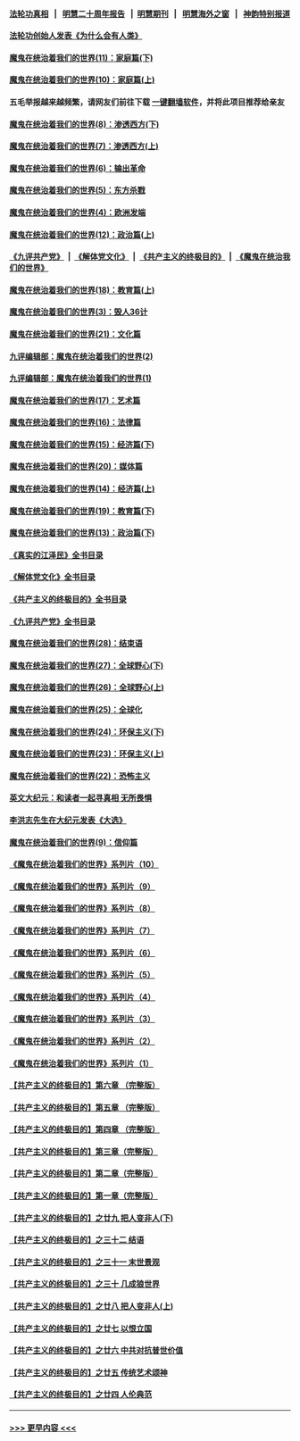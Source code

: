 #### [法轮功真相](https://github.com/gfw-breaker/truth/blob/master/README.md?t=0) &nbsp;&nbsp;|&nbsp;&nbsp; [明慧二十周年报告](https://github.com/gfw-breaker/mh-reports/blob/master/README.md?t=0) &nbsp;&nbsp;|&nbsp;&nbsp;[明慧期刊](https://github.com/gfw-breaker/mh-qikan) &nbsp;&nbsp;|&nbsp;&nbsp; [明慧海外之窗](https://github.com/gfw-breaker/mh-news/blob/master/README.md?t=0) &nbsp;&nbsp;|&nbsp;&nbsp; [神韵特别报道](https://github.com/gfw-breaker/mh-news/blob/master/shenyun.md?t=0)
#### [法轮功创始人发表《为什么会有人类》](../pages/nsc422/n13912117.md?t=04031243) 
#### [魔鬼在统治着我们的世界(11)：家庭篇(下)](../pages/nsc422/n10440961.md?t=04031243) 
#### [魔鬼在统治着我们的世界(10)：家庭篇(上)](../pages/nsc422/n10435448.md?t=04031243) 
#### 五毛举报越来越频繁，请网友们前往下载 [一键翻墙软件](https://github.com/gfw-breaker/ssr-accounts)，并将此项目推荐给亲友
#### [魔鬼在统治着我们的世界(8)：渗透西方(下)](../pages/nsc422/n10429603.md?t=04031243) 
#### [魔鬼在统治着我们的世界(7)：渗透西方(上)](../pages/nsc422/n10426013.md?t=04031243) 
#### [魔鬼在统治着我们的世界(6)：输出革命](../pages/nsc422/n10421536.md?t=04031243) 
#### [魔鬼在统治着我们的世界(5)：东方杀戮](../pages/nsc422/n10417707.md?t=04031243) 
#### [魔鬼在统治着我们的世界(4)：欧洲发端](../pages/nsc422/n10414890.md?t=04031243) 
#### [魔鬼在统治着我们的世界(12)：政治篇(上)](../pages/nsc422/n10444576.md?t=04031243) 
#### [《九评共产党》](https://github.com/begood0513/9ping.md/blob/master/README.md) &nbsp;|&nbsp; [《解体党文化》](../../../../jtdwh.md/blob/master/README.md)  &nbsp;|&nbsp; [《共产主义的终极目的》](../../../../gczydzjmd.md/blob/master/README.md) &nbsp;|&nbsp; [《魔鬼在统治我们的世界》](../../../../mgztzwmdsj.md/blob/master/README.md) 
#### [魔鬼在统治着我们的世界(18)：教育篇(上)](../pages/nsc422/n10526970.md?t=04031243) 
#### [魔鬼在统治着我们的世界(3)：毁人36计](../pages/nsc422/n10411583.md?t=04031243) 
#### [魔鬼在统治着我们的世界(21)：文化篇](../pages/nsc422/n10597706.md?t=04031243) 
#### [九评编辑部：魔鬼在统治着我们的世界(2)](../pages/nsc422/n10410036.md?t=04031243) 
#### [九评编辑部：魔鬼在统治着我们的世界(1)](../pages/nsc422/n10406825.md?t=04031243) 
#### [魔鬼在统治着我们的世界(17)：艺术篇](../pages/nsc422/n10499093.md?t=04031243) 
#### [魔鬼在统治着我们的世界(16)：法律篇](../pages/nsc422/n10485969.md?t=04031243) 
#### [魔鬼在统治着我们的世界(15)：经济篇(下)](../pages/nsc422/n10469975.md?t=04031243) 
#### [魔鬼在统治着我们的世界(20)：媒体篇](../pages/nsc422/n10586579.md?t=04031243) 
#### [魔鬼在统治着我们的世界(14)：经济篇(上)](../pages/nsc422/n10457370.md?t=04031243) 
#### [魔鬼在统治着我们的世界(19)：教育篇(下)](../pages/nsc422/n10564808.md?t=04031243) 
#### [魔鬼在统治着我们的世界(13)：政治篇(下)](../pages/nsc422/n10448270.md?t=04031243) 
#### [《真实的江泽民》全书目录](../pages/nsc422/n13721399.md?t=04031243) 
#### [《解体党文化》全书目录](../pages/nsc422/n13721157.md?t=04031243) 
#### [《共产主义的终极目的》全书目录](../pages/nsc422/n13721048.md?t=04031243) 
#### [《九评共产党》全书目录](../pages/nsc422/n13708085.md?t=04031243) 
#### [魔鬼在统治着我们的世界(28)：结束语](../pages/nsc422/n10936246.md?t=04031243) 
#### [魔鬼在统治着我们的世界(27)：全球野心(下)](../pages/nsc422/n10928319.md?t=04031243) 
#### [魔鬼在统治着我们的世界(26)：全球野心(上)](../pages/nsc422/n10900318.md?t=04031243) 
#### [魔鬼在统治着我们的世界(25)：全球化](../pages/nsc422/n10788205.md?t=04031243) 
#### [魔鬼在统治着我们的世界(24)：环保主义(下)](../pages/nsc422/n10695307.md?t=04031243) 
#### [魔鬼在统治着我们的世界(23)：环保主义(上)](../pages/nsc422/n10688613.md?t=04031243) 
#### [魔鬼在统治着我们的世界(22)：恐怖主义](../pages/nsc422/n10614727.md?t=04031243) 
#### [英文大纪元：和读者一起寻真相 无所畏惧](../pages/nsc422/n12542027.md?t=04031243) 
#### [李洪志先生在大纪元发表《大选》](../pages/nsc422/n12534746.md?t=04031243) 
#### [魔鬼在统治着我们的世界(9)：信仰篇](../pages/nsc422/n10432159.md?t=04031243) 
#### [《魔鬼在统治着我们的世界》系列片（10）](../pages/nsc422/n12292670.md?t=04031243) 
#### [《魔鬼在统治着我们的世界》系列片（9）](../pages/nsc422/n12290859.md?t=04031243) 
#### [《魔鬼在统治着我们的世界》系列片（8）](../pages/nsc422/n12287445.md?t=04031243) 
#### [《魔鬼在统治着我们的世界》系列片（7）](../pages/nsc422/n12283425.md?t=04031243) 
#### [《魔鬼在统治着我们的世界》系列片（6）](../pages/nsc422/n12282314.md?t=04031243) 
#### [《魔鬼在统治着我们的世界》系列片（5）](../pages/nsc422/n12281419.md?t=04031243) 
#### [《魔鬼在统治着我们的世界》系列片（4）](../pages/nsc422/n12274024.md?t=04031243) 
#### [《魔鬼在统治着我们的世界》系列片（3）](../pages/nsc422/n12271322.md?t=04031243) 
#### [《魔鬼在统治着我们的世界》系列片（2）](../pages/nsc422/n12269049.md?t=04031243) 
#### [《魔鬼在统治着我们的世界》系列片（1）](../pages/nsc422/n12267575.md?t=04031243) 
#### [【共产主义的终极目的】第六章 （完整版）](../pages/nsc422/n11428913.md?t=04031243) 
#### [【共产主义的终极目的】第五章 （完整版）](../pages/nsc422/n11428912.md?t=04031243) 
#### [【共产主义的终极目的】第四章 （完整版）](../pages/nsc422/n11428907.md?t=04031243) 
#### [【共产主义的终极目的】第三章（完整版）](../pages/nsc422/n11428848.md?t=04031243) 
#### [【共产主义的终极目的】第二章（完整版）](../pages/nsc422/n11428831.md?t=04031243) 
#### [【共产主义的终极目的】第一章（完整版）](../pages/nsc422/n11417651.md?t=04031243) 
#### [【共产主义的终极目的】之廿九 把人变非人(下)](../pages/nsc422/n11344140.md?t=04031243) 
#### [【共产主义的终极目的】之三十二 结语](../pages/nsc422/n11360535.md?t=04031243) 
#### [【共产主义的终极目的】之三十一 末世景观](../pages/nsc422/n11351129.md?t=04031243) 
#### [【共产主义的终极目的】之三十 几成狼世界](../pages/nsc422/n11348280.md?t=04031243) 
#### [【共产主义的终极目的】之廿八 把人变非人(上)](../pages/nsc422/n11340492.md?t=04031243) 
#### [【共产主义的终极目的】之廿七 以恨立国](../pages/nsc422/n11336944.md?t=04031243) 
#### [【共产主义的终极目的】之廿六 中共对抗普世价值](../pages/nsc422/n11324785.md?t=04031243) 
#### [【共产主义的终极目的】之廿五 传统艺术颂神](../pages/nsc422/n11296396.md?t=04031243) 
#### [【共产主义的终极目的】之廿四 人伦典范](../pages/nsc422/n11296397.md?t=04031243) 

----
#### [ >>> 更早内容 <<< ](../indexes/nsc422-earlier.md)
